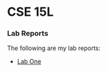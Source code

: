 # CSE 15L

### Lab Reports
The following are my lab reports:
* [Lab One](https://aleyu0.github.io/cse15l-lab-reports/labone.html)
